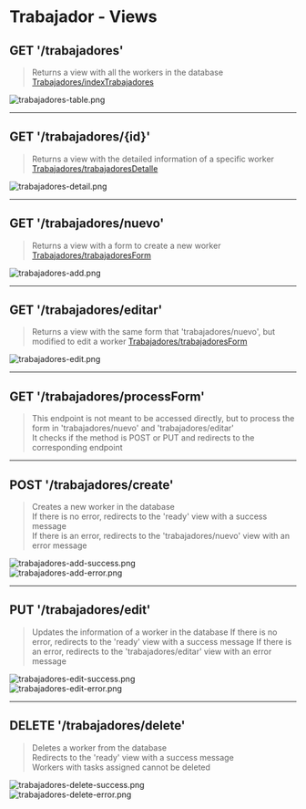 # Trabajador - Views

## GET '/trabajadores'
> Returns a view with all the workers in the database  
> [Trabajadores/indexTrabajadores](http://localhost:8080/trabajadores)

![trabajadores-table.png](trabajadores-table.png)

***

## GET '/trabajadores/{id}'
> Returns a view with the detailed information of a specific worker  
> [Trabajadores/trabajadoresDetalle](http://localhost:8080/trabajadores/T001)

![trabajadores-detail.png](trabajadores-detail.png)

***

## GET '/trabajadores/nuevo'
> Returns a view with a form to create a new worker
> [Trabajadores/trabajadoresForm](http://localhost:8080/trabajadores/nuevo)

![trabajadores-add.png](trabajadores-add.png)

***

## GET '/trabajadores/editar'
> Returns a view with the same form that 'trabajadores/nuevo', but modified to edit a worker
> [Trabajadores/trabajadoresForm](http://localhost:8080/trabajadores/editar?idTrabajador=T001)

![trabajadores-edit.png](trabajadores-edit.png)

***

## GET '/trabajadores/processForm'
> This endpoint is not meant to be accessed directly, 
> but to process the form in 'trabajadores/nuevo' and 'trabajadores/editar'  
> It checks if the method is POST or PUT and redirects to the corresponding endpoint

***

## POST '/trabajadores/create'
> Creates a new worker in the database  
> If there is no error, redirects to the 'ready' view with a success message  
> If there is an error, redirects to the 'trabajadores/nuevo' view with an error message

![trabajadores-add-success.png](trabajadores-create-success.png)  
![trabajadores-add-error.png](trabajadores-create-error.png)

***

## PUT '/trabajadores/edit'
> Updates the information of a worker in the database
> If there is no error, redirects to the 'ready' view with a success message
> If there is an error, redirects to the 'trabajadores/editar' view with an error message

![trabajadores-edit-success.png](trabajadores-edit-success.png)  
![trabajadores-edit-error.png](trabajadores-edit-error.png)

***

## DELETE '/trabajadores/delete'
> Deletes a worker from the database  
> Redirects to the 'ready' view with a success message  
> Workers with tasks assigned cannot be deleted

![trabajadores-delete-success.png](trabajadores-delete-success.png)  
![trabajadores-delete-error.png](trabajadores-delete-error.png)
